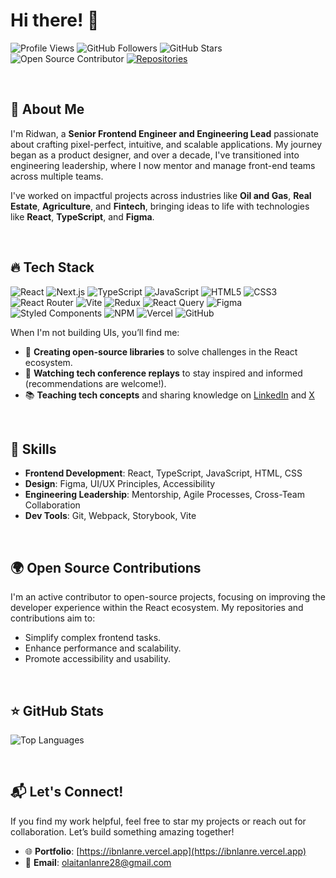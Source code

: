# Hi there! 👋

![Profile Views](https://komarev.com/ghpvc/?username=ibnlanre&color=blueviolet&style=for-the-badge)
![GitHub Followers](https://img.shields.io/github/followers/ibnlanre?style=for-the-badge&color=blue)
![GitHub Stars](https://img.shields.io/github/stars/ibnlanre?style=for-the-badge&color=yellow)
![Open Source Contributor](https://img.shields.io/badge/Open%20Source-Contributor-brightgreen?style=for-the-badge&color=brightgreen)
[![Repositories](https://img.shields.io/badge/My%20Repositories-%F0%9F%93%96-blue?style=for-the-badge)](https://github.com/ibnlanre?tab=repositories)

<br />

## 🙂 About Me  

I'm Ridwan, a **Senior Frontend Engineer and Engineering Lead** passionate about crafting pixel-perfect, intuitive, and scalable applications. My journey began as a product designer, and over a decade, I've transitioned into engineering leadership, where I now mentor and manage front-end teams across multiple teams.  

I've worked on impactful projects across industries like **Oil and Gas**, **Real Estate**, **Agriculture**, and **Fintech**, bringing ideas to life with technologies like **React**, **TypeScript**, and **Figma**.  

<br />

## 🔥 Tech Stack

![React](https://img.shields.io/badge/react-%2320232a.svg?style=for-the-badge&logo=react&logoColor=%2361DAFB)
![Next.js](https://img.shields.io/badge/next-black?style=for-the-badge&logo=next.js&logoColor=white)
![TypeScript](https://img.shields.io/badge/typescript-%23007ACC.svg?style=for-the-badge&logo=typescript&logoColor=white)
![JavaScript](https://img.shields.io/badge/javascript-%23323330.svg?style=for-the-badge&logo=javascript&logoColor=%23F7DF1E)
![HTML5](https://img.shields.io/badge/html5-%23E34F26.svg?style=for-the-badge&logo=html5&logoColor=white)
![CSS3](https://img.shields.io/badge/css3-%231572B6.svg?style=for-the-badge&logo=css3&logoColor=white)
![React Router](https://img.shields.io/badge/React_Router-CA4245?style=for-the-badge&logo=react-router&logoColor=white)
![Vite](https://img.shields.io/badge/vite-%23646CFF.svg?style=for-the-badge&logo=vite&logoColor=white)
![Redux](https://img.shields.io/badge/redux-%23593d88.svg?style=for-the-badge&logo=redux&logoColor=white)
![React Query](https://img.shields.io/badge/react%20query-%23FF4154.svg?style=for-the-badge&logo=react-query&logoColor=white)
![Figma](https://img.shields.io/badge/figma-%23F24E1E.svg?style=for-the-badge&logo=figma&logoColor=white)
![Styled Components](https://img.shields.io/badge/styled--components-%23DB7093.svg?style=for-the-badge&logo=styled-components&logoColor=white)
![NPM](https://img.shields.io/badge/NPM-%23CB3837.svg?style=for-the-badge&logo=npm&logoColor=white)
![Vercel](https://img.shields.io/badge/vercel-%23000000.svg?style=for-the-badge&logo=vercel&logoColor=white)
![GitHub](https://img.shields.io/badge/github-%23121011.svg?style=for-the-badge&logo=github&logoColor=white)

When I'm not building UIs, you’ll find me:  
- 📖 **Creating open-source libraries** to solve challenges in the React ecosystem.  
- 🎥 **Watching tech conference replays** to stay inspired and informed (recommendations are welcome!).
- 📚 **Teaching tech concepts** and sharing knowledge on [LinkedIn](https://linkedin.com/in/ibnlanre) and [X](https://www.x.com/ibnlanre)

<br />

## 🚀 Skills

- **Frontend Development**: React, TypeScript, JavaScript, HTML, CSS  
- **Design**: Figma, UI/UX Principles, Accessibility  
- **Engineering Leadership**: Mentorship, Agile Processes, Cross-Team Collaboration  
- **Dev Tools**: Git, Webpack, Storybook, Vite  

<br />

## 🌍 Open Source Contributions  

I'm an active contributor to open-source projects, focusing on improving the developer experience within the React ecosystem. My repositories and contributions aim to:  
- Simplify complex frontend tasks.
- Enhance performance and scalability.
- Promote accessibility and usability.

<br />

## ⭐ GitHub Stats  

![Top Languages](https://github-readme-stats.vercel.app/api/top-langs/?username=ibnlanre&layout=compact&theme=default)  

<br />

## 📬 Let's Connect!

If you find my work helpful, feel free to star my projects or reach out for collaboration. Let’s build something amazing together!

- 🌐 **Portfolio**: [https://ibnlanre.vercel.app](https://ibnlanre.vercel.app)
- 📧 **Email**: [olaitanlanre28@gmail.com](mailto:olaitanlanre28@gmail.com)
